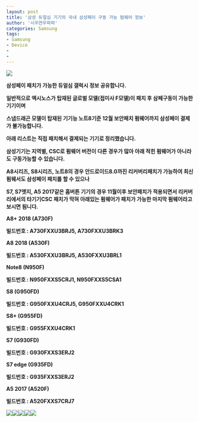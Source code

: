 ```yaml
---
layout: post
title: '삼성 듀얼심 기기의 국내 삼성페이 구동 가능 펌웨어 정보'
author: '시우연우파파'
categories: Samsung
tags:
- Samsung
- Device
-
-
---
```



<script> location.href='https://cafe.naver.com/develoid/847699' ; </script>

<p><p><img src="https://dthumb-phinf.pstatic.net/?src=%22https%3A%2F%2Fcafeptthumb-phinf.pstatic.net%2FMjAxNzEyMzFfMTg3%2FMDAxNTE0NzI0Mzk3NDM2.EjYQ-bdiG3LKFHRn75mQ7eBBKhVM5uj38GOVJgD1fykg.k0_RT99TaGnkWmNJGXAcRQJSpMijrzTByQNphac_hqEg.PNG.searphiel9%2F%25EA%25B2%258C%25EC%258B%259C%25EA%25B8%2580_%25EC%259E%2591%25EC%2584%25B1_%25EC%25A0%2584_%25EA%25BC%25AD_%25EC%259D%25BD%25EC%2596%25B4%25EC%25A3%25BC%25EC%2584%25B8%25EC%259A%2594_%2528IT_%25EC%2586%258C%25ED%2586%25B5_%25EA%25B2%258C%25EC%258B%259C%25ED%258C%2590.png%3Ftype%3Dw740%22&amp;type=cafe_wa740"><p><b></p><p><b></p></p></p><p><b></p><p>삼성페이 패치가 가능한 듀얼심 갤럭시 정보 공유합니다.</p><p><b></p><p>일반적으로 엑시노스가 탑재된 글로벌 모델(접미사 F모델)이 패치 후 삼페구동이 가능한 기기이며</p><p>스냅드래곤 모델이 탑재된 기기능 노트8기준 12월 보안패치 펌웨어까지 삼성페이 결제가 불가능합니다.</p><p><b></p><p>아래 리스트는&nbsp;직접 패치해서 결제되는 기기로 정리했습니다.</p><p>삼성기기는 지역별, CSC로 펌웨어 버전이 다른 경우가 많아 아래 적힌 펌웨어가 아니라도 구동가능할 수 있습니다.</p><p><b></p><p>A8시리즈, S8시리즈, 노트8의 경우 안드로이드8.0까진 리커버리패치가 가능하여 최신펌웨서도 삼성페이 패치를 할 수 있으나&nbsp;</p><p>S7, S7엣지, A5 2017같은 홈버튼 기기의 경우&nbsp;11월이후 보안패치가 적용되면서 리커버리에서의 타기기CSC 패치가 막혀 아래있는 펌웨어가 패치가 가능한 마지막 펌웨어라고 보시면 됨니다.</p><p><b></p>A8+ 2018 (A730F)<p>빌드번호 : A730FXXU3BRJ5, A730FXXU3BRK3</p><p><b></p><p>A8 2018 (A530F)</p><p>빌드번호 :&nbsp;A530FXXU3BRJ5, A530FXXU3BRL1</p><p><b></p><p>Note8 (N950F)</p><p>빌드번호 : N950FXXS5CRJ1, N950FXXS5CSA1</p><p><b></p><p>S8 (G950FD)</p><p>빌드번호 : G950FXXU4CRJ5, G950FXXU4CRK1</p><p><b></p><p>S8+ (G955FD)</p><p>빌드번호 : G955FXXU4CRK1</p><p><b></p><p>S7 (G930FD)</p><p>빌드번호 : G930FXXS3ERJ2</p><p><b></p><p>S7 edge (G935FD)</p><p>빌드번호 : G935FXXS3ERJ2</p><p><b></p><p>A5 2017 (A520F)&nbsp;</p><p>빌드번호 : A520FXXS7CRJ7</p><p><b></p><p><img src="https://cafeptthumb-phinf.pstatic.net/MjAxOTAxMzFfMjMg/MDAxNTQ4OTAxMzgzNTgy.Clstm9fEOzQWZq670yvWD3zTXKkU9us1jccecrTm6_Ug.fAQ9ZgtPK8WaaHYKpPA2S8LpOdC0NmmlOGn8YsD_JtEg.JPEG.fantasyrock/99F7D9485C523BA725.jpg?type=w740"><b><b><img src="https://cafeptthumb-phinf.pstatic.net/MjAxOTAxMzFfMTMy/MDAxNTQ4OTAxMzgzOTE0.GHnzgXxxKuKQn5Bv7Mtj4P5TVbIJuGk1PDBZKYEB0Vkg.egRh4s90XJ_c_a9lBaLrYBS6kmMwpOpEdfkuehRZEccg.JPEG.fantasyrock/99FA40335C467E4E1A.jpg?type=w740"><b><b><img src="https://cafeptthumb-phinf.pstatic.net/MjAxOTAxMzFfMjIx/MDAxNTQ4OTAxMzg0MjI4.ibVfSEkB02LQlCDKP03VcWOGWF_gV0li63woTmf_OEMg.HWWNSm0Ej_DHuq7QyinD_6-ehOJc0B-GhO6nYX9qNscg.JPEG.fantasyrock/99607F485BEFEF923A.jpg?type=w740"><b><b><img src="https://cafeptthumb-phinf.pstatic.net/MjAxOTAxMzFfMjA3/MDAxNTQ4OTAxMzg0NTM5.5xiyAiVQ1ONBcfPFlUJcfkUqDenhpsmnN417JVSwHnAg.qwqxVU0Aw6SS_FJAFPy-kAWW3-EGgMSBKtrps0uNy7Yg.JPEG.fantasyrock/20190129_111459.jpg?type=w740"><b><b><img src="https://cafeptthumb-phinf.pstatic.net/MjAxOTAxMzFfMjcz/MDAxNTQ4OTAxMzg0ODcz.e4oYLugK_gfm6nWZXv-P5QaAspnKoLbra0iBNQlqhYEg.jh_mkSrLZqULCkPcALfwW4SyBUGN09H7_M4eRN65C78g.JPEG.fantasyrock/20190129_182017.jpg?type=w740"></p><p><b></p><p><b><p><b></p></p>
